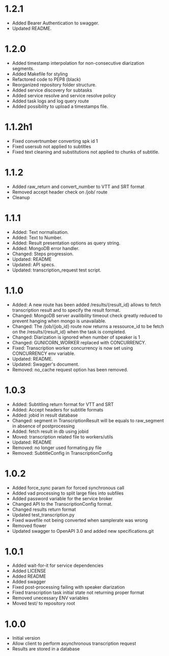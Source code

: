 # 1.2.1
 - Added Bearer Authentication to swagger.
 - Updated README.

# 1.2.0
 - Added timestamp interpolation for non-consecutive diarization segments.
 - Added Makefile for styling
 - Refactored code to PEP8 (black)
 - Reorganized repository folder structure.
 - Added service discovery for subtasks
 - Added service resolve and service resolve policy
 - Added task logs and log query route
 - Added possibility to upload a timestamps file.
 
# 1.1.2h1
 - Fixed convertnumber converting spk id 1
 - Fixed usersub not applied to subtitles
 - Fixed text cleaning and substitutions not applied to chunks of subtitle.

# 1.1.2
 - Added raw_return and convert_number to VTT and SRT format
 - Removed accept header check on /job/ route
 - Cleanup

# 1.1.1
 - Added: Text normalisation.
 - Added: Text to Number. 
 - Added: Result presentation options as query string.
 - Added: MongoDB error handler. 
 - Changed: Steps progression.
 - Updated: README
 - Updated: API specs.
 - Updated: transcription_request test script.

# 1.1.0
 - Added: A new route has been added /results/{result_id} allows to fetch transcription result and to specify the result format.
 - Changed: MongoDB server availibility timeout check greatly reduced to prevent hanging when mongo is unavailable.
 - Changed: The /job/{job_id} route now returns a ressource_id to be fetch on the /results/{result_id} when the task is completed.
 - Changed: Diarization is ignored when number of speaker is 1
 - Changed: GUNICORN_WORKER replaced with CONCURRENCY.
 - Fixed: Transcription worker concurrency is now set using CONCURRENCY env variable.
 - Updated: README.
 - Updated: Swagger's document.
 - Removed: no_cache request option has been removed.

# 1.0.3
 - Added: Subtitling return format for VTT and SRT 
 - Added: Accept headers for subtitle formats
 - Added: jobid in result database
 - Changed: segment in TranscriptionResult will be equals to raw_segment in absence of postprocessing
 - Added: fetch result in db using jobid
 - Moved: transcription related file to workers/utils
 - Updated: README
 - Removed: no longer used formating.py file
 - Removed: SubtitleConfig in TranscriptionConfig

# 1.0.2
 - Added force_sync param for forced synchronous call
 - Added vad processing to split large files into subfiles
 - Added password variable for the service broker
 - Changed API to the TranscriptionConfig format.
 - Changed results return format
 - Updated test_transcription.py
 - Fixed wavefile not being converted when samplerate was wrong
 - Removed flower
 - Updated swagger to OpenAPI 3.0 and added new specifications.git

# 1.0.1
 - Added wait-for-it for service dependencies
 - Added LICENSE
 - Added README
 - Added swagger
 - Fixed post-processing failing with speaker diarization
 - Fixed transcription task initial state not returning proper format
 - Removed unecessary ENV variables
 - Moved test/ to repository root
 
# 1.0.0
 - Initial version
 - Allow client to perform asynchronous transcription request
 - Results are stored in a database